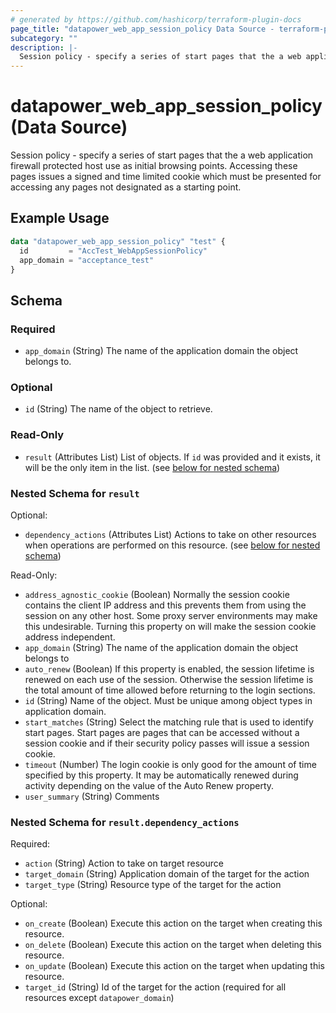 ```yaml
---
# generated by https://github.com/hashicorp/terraform-plugin-docs
page_title: "datapower_web_app_session_policy Data Source - terraform-provider-datapower"
subcategory: ""
description: |-
  Session policy - specify a series of start pages that the a web application firewall protected host use as initial browsing points. Accessing these pages issues a signed and time limited cookie which must be presented for accessing any pages not designated as a starting point.
---
```


# datapower_web_app_session_policy (Data Source)

Session policy - specify a series of start pages that the a web application firewall protected host use as initial browsing points. Accessing these pages issues a signed and time limited cookie which must be presented for accessing any pages not designated as a starting point.

## Example Usage

```terraform
data "datapower_web_app_session_policy" "test" {
  id         = "AccTest_WebAppSessionPolicy"
  app_domain = "acceptance_test"
}
```

<!-- schema generated by tfplugindocs -->
## Schema

### Required

- `app_domain` (String) The name of the application domain the object belongs to.

### Optional

- `id` (String) The name of the object to retrieve.

### Read-Only

- `result` (Attributes List) List of objects. If `id` was provided and it exists, it will be the only item in the list. (see [below for nested schema](#nestedatt--result))

<a id="nestedatt--result"></a>
### Nested Schema for `result`

Optional:

- `dependency_actions` (Attributes List) Actions to take on other resources when operations are performed on this resource. (see [below for nested schema](#nestedatt--result--dependency_actions))

Read-Only:

- `address_agnostic_cookie` (Boolean) Normally the session cookie contains the client IP address and this prevents them from using the session on any other host. Some proxy server environments may make this undesirable. Turning this property on will make the session cookie address independent.
- `app_domain` (String) The name of the application domain the object belongs to
- `auto_renew` (Boolean) If this property is enabled, the session lifetime is renewed on each use of the session. Otherwise the session lifetime is the total amount of time allowed before returning to the login sections.
- `id` (String) Name of the object. Must be unique among object types in application domain.
- `start_matches` (String) Select the matching rule that is used to identify start pages. Start pages are pages that can be accessed without a session cookie and if their security policy passes will issue a session cookie.
- `timeout` (Number) The login cookie is only good for the amount of time specified by this property. It may be automatically renewed during activity depending on the value of the Auto Renew property.
- `user_summary` (String) Comments

<a id="nestedatt--result--dependency_actions"></a>
### Nested Schema for `result.dependency_actions`

Required:

- `action` (String) Action to take on target resource
- `target_domain` (String) Application domain of the target for the action
- `target_type` (String) Resource type of the target for the action

Optional:

- `on_create` (Boolean) Execute this action on the target when creating this resource.
- `on_delete` (Boolean) Execute this action on the target when deleting this resource.
- `on_update` (Boolean) Execute this action on the target when updating this resource.
- `target_id` (String) Id of the target for the action (required for all resources except `datapower_domain`)
